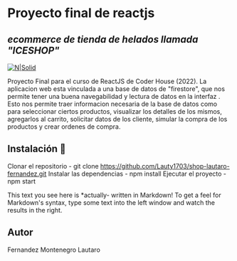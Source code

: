 # Proyecto final de reactjs
## _ecommerce de tienda de helados llamada "ICESHOP"_

[![N|Solid](https://i.ibb.co/sFBpqKB/img-ofipng.png)](https://i.ibb.co/sFBpqKB/img-ofipng.png)


Proyecto Final para el curso de ReactJS de Coder House (2022).
La aplicacion web esta vinculada a una base de datos de "firestore", que nos permite tener una buena navegabilidad y lectura de datos en la interfaz .
Esto nos permite traer informacion necesaria de la base de datos como para seleccionar ciertos productos, visualizar los detalles de los mismos, agregarlos al carrito, solicitar datos de los cliente, simular la compra de los productos y crear ordenes de compra.

## Instalación 🔧
Clonar el repositorio - git clone https://github.com/Lauty1703/shop-lautaro-fernandez.git
Instalar las dependencias - npm install
Ejecutar el proyecto - npm start

This text you see here is *actually- written in Markdown! To get a feel
for Markdown's syntax, type some text into the left window and
watch the results in the right.

## Autor
Fernandez  Montenegro Lautaro

